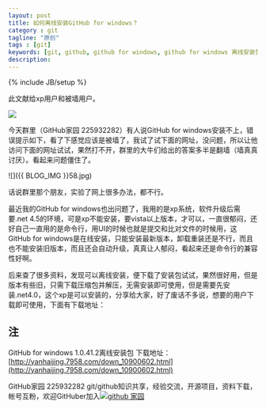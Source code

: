 ```yaml
---
layout: post
title: 如何离线安装GitHub for windows？
category : git
tagline: "原创"
tags : [git]
keywords: [git, github, github for windows, github for windows 离线安装包]
description: 
---
```

{% include JB/setup %}

此文献给xp用户和被墙用户。

![]({{BLOG_IMG}}246.jpg)

今天群里（GitHub家园 225932282）有人说GitHub for windows安装不上，错误提示如下，看了下感觉应该是被墙了，我试了试下面的网址，没问题，所以让他访问下面的网址试试，果然打不开，群里的大牛们给出的答案多半是翻墙（墙真真讨厌）。看起来问题僵住了。

![]({{ BLOG_IMG }}58.jpg)

话说群里那个朋友，实验了网上很多办法，都不行。

最近我的GitHub for windows也出问题了，我用的是xp系统，软件升级后需要.net 4.5的环境，可是xp不能安装，要vista以上版本，才可以，一直很郁闷，还好自己一直用的是命令行，用UI的时候也就是提交和比对文件的时候用，这GitHub for windows是在线安装，只能安装最新版本，卸载重装还是不行，而且也不能安装旧版本，而且还会自动升级，真真让人郁闷，看起来还是命令行的兼容性好啊。

后来查了很多资料，发现可以离线安装，便下载了安装包试试，果然很好用，但是版本有些旧，只需下载压缩包并解压，无需安装即可使用，但是需要先安装.net4.0，这个xp是可以安装的，分享给大家，好了废话不多说，想要的用户下载即可使用，下面有下载地址：

## 注 ##

GitHub for windows 1.0.41.2离线安装包 下载地址：[http://yanhaijing.7958.com/down_10900602.html](http://yanhaijing.7958.com/down_10900602.html)

GitHub家园 225932282 git/github知识共享，经验交流，开源项目，资料下载，帐号互粉，欢迎GitHuber加入<a target="_blank" href="http://shang.qq.com/wpa/qunwpa?idkey=2abbc3c1882f4250778a56919845e48892a83a41ba8111fa48a315d008accb60"><img border="0" src="http://pub.idqqimg.com/wpa/images/group.png" alt="github 家园" title="github 家园"></a>

 

